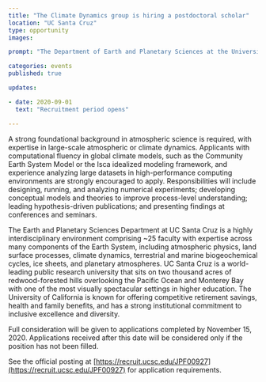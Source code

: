 ```yaml
---
title: "The Climate Dynamics group is hiring a postdoctoral scholar"
location: "UC Santa Cruz"
type: opportunity 
images:

prompt: "The Department of Earth and Planetary Sciences at the University of California, Santa Cruz (UCSC) invites applications for a Postdoctoral Scholar in Climate Dynamics, under the direction of Professor Nicole Feldl. The postdoctoral scholar will conduct theoretical and computational studies of the changing global climate and atmospheric circulation. Research will investigate the relationship among circulation, clouds, and the hydrologic cycle across a range of time scales with a preferred focus on tropical and/or midlatitude dynamics. Project specifics will depend on the skills and interests of the successful applicant and may include such topics as the Hadley circulation, Intertropical Convergence Zone, and storm tracks."

categories: events
published: true

updates:

- date: 2020-09-01
  text: "Recruitment period opens"

---
```


A strong foundational background in atmospheric science is required, with expertise in large-scale atmospheric or climate dynamics. Applicants with computational fluency in global climate models, such as the Community Earth System Model or the Isca idealized modeling framework, and experience analyzing large datasets in high-performance computing environments are strongly encouraged to apply. Responsibilities will include designing, running, and analyzing numerical experiments; developing conceptual models and theories to improve process-level understanding; leading hypothesis-driven publications; and presenting findings at conferences and seminars.

The Earth and Planetary Sciences Department at UC Santa Cruz is a highly interdisciplinary environment comprising ~25 faculty with expertise across many components of the Earth System, including atmospheric physics, land surface processes, climate dynamics, terrestrial and marine biogeochemical cycles, ice sheets, and planetary atmospheres. UC Santa Cruz is a world-leading public research university that sits on two thousand acres of redwood-forested hills overlooking the Pacific Ocean and Monterey Bay with one of the most visually spectacular settings in higher education. The University of California is known for offering competitive retirement savings, health and family benefits, and has a strong institutional commitment to inclusive excellence and diversity.

Full consideration will be given to applications completed by November 15, 2020. Applications received after this date will be considered only if the position has not been filled.

See the official posting at [https://recruit.ucsc.edu/JPF00927](https://recruit.ucsc.edu/JPF00927) for application requirements.
 
